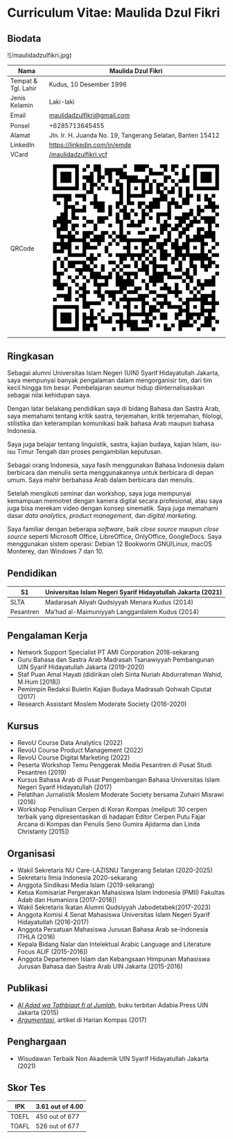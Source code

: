 # Curriculum Vitae: Maulida Dzul Fikri

## Biodata

![/maulidadzulfikri.jpg)

| Nama                | Maulida Dzul Fikri                                           |
| ------------------- | ------------------------------------------------------------ |
| Tempat & Tgl. Lahir | Kudus, 10 Desember 1996                                      |
| Jenis Kelamin       | Laki-laki                                                    |
| Email               | maulidadzulﬁkri@gmail.com                                    |
| Ponsel              | +6285713645455                                               |
| Alamat              | Jln. Ir. H. Juanda No. 19, Tangerang Selatan, Banten 15412   |
| LinkedIn            | https://linkedin.com/in/emde                                 |
| VCard               | [/maulidadzulfikri.vcf](/maulidadzulfikri.vcf)               |
| QRCode              | ![](/vcard-maulidadzulfikri.svg) |

## Ringkasan

Sebagai alumni Universitas Islam Negeri (UIN) Syarif Hidayatullah Jakarta, saya mempunyai banyak pengalaman dalam mengorganisir tim, dari tim kecil hingga tim besar. Pembelajaran seumur hidup diinternalisasikan sebagai nilai kehidupan saya.

Dengan latar belakang pendidikan saya di bidang Bahasa dan Sastra Arab, saya memahami tentang kritik sastra, terjemahan, kritik terjemahan, filologi, stilistika dan keterampilan komunikasi baik bahasa Arab maupun bahasa Indonesia.

Saya juga belajar tentang linguistik, sastra, kajian budaya, kajian Islam, isu-isu Timur Tengah dan proses pengambilan keputusan.

Sebagai orang Indonesia, saya fasih menggunakan Bahasa Indonesia dalam berbicara dan menulis serta menggunakannya untuk berbicara di depan umum. Saya mahir berbahasa Arab dalam berbicara dan menulis.

Setelah mengikuti seminar dan workshop, saya juga mempunyai kemampuan memotret dengan kamera digital secara profesional, atau saya juga bisa merekam video dengan konsep sinematik. Saya juga memahami dasar *data analytics*, *product management*, dan *digital marketing*.

Saya familiar dengan beberapa  *software*, baik *close source* maupun *close source* seperti Microsoft Office, LibreOffice, OnlyOffice, GoogleDocs. Saya menggunakan sistem operasi: Debian 12 Bookworm GNU/Linux, macOS Monterey, dan Windows 7 dan 10.

## Pendidikan

| S1        | Universitas Islam Negeri Syarif Hidayatullah Jakarta (2021) |
| --------- | ----------------------------------------------------------- |
| SLTA      | Madarasah Aliyah Qudsiyyah Menara Kudus (2014)              |
| Pesantren | Ma’had al-Maimuniyyah Langgardalem Kudus (2014)             |

## Pengalaman Kerja

- Network Support Specialist PT AMI Corporation 2018-sekarang
- Guru Bahasa dan Sastra Arab Madrasah Tsanawiyyah Pembangunan UIN Syarif Hidayatullah Jakarta (2019-2020)
- Staf Puan Amal Hayati (didirikan oleh Sinta Nuriah Abdurrahman Wahid, M.Hum [2018])
- Pemimpin Redaksi Buletin Kajian Budaya Madrasah Qohwah Ciputat (2017)
- Research Assistant Moslem Moderate Society (2016-2020)

## Kursus

- RevoU Course Data Analytics (2022)
- RevoU Course Product Management (2022)
- RevoU Course Digital Marketing (2022)
- Peserta Workshop Temu Penggerak Media Pesantren di Pusat Studi Pesantren  (2019)
- Kursus Bahasa Arab di Pusat Pengembangan Bahasa Universitas Islam Negeri Syarif Hidayatullah (2017)
- Pelatihan Jurnalistik Moslem Moderate Society bersama Zuhairi Misrawi (2016)
- Workshop Penulisan Cerpen di Koran Kompas (meliputi 30 cerpen terbaik yang dipresentasikan di hadapan Editor Cerpen Putu Fajar Arcana di Kompas dan Penulis Seno Gumira Ajidarma dan Linda Christanty [2015])

## Organisasi

- Wakil Sekretaris NU Care-LAZISNU Tangerang Selatan (2020-2025)
- Sekretaris Ilmia Indonesia 2020-sekarang
- Anggota Sindikasi Media Islam (2019-sekarang)
- Ketua Komisariat Pergerakan Mahasiswa Islam Indonesia (PMII) Fakultas Adab dan Humaniora [2017–2018])
- Wakil Sekretaris Ikatan Alumni Qudsiyyah Jabodetabek(2017-2023)
- Anggota Komisi 4 Senat Mahasiswa Universitas Islam Negeri Syarif Hidayatullah (2016-2017)
- Anggota Persatuan Mahasiswa Jurusan Bahasa Arab se-Indonesia ITHLA (2016)
- Kepala Bidang Nalar dan Intelektual Arabic Language and Literature Focus ALIF (2015-2016])
- Anggota Departemen Islam dan Kebangsaan Himpunan Mahasiswa Jurusan Bahasa dan Sastra Arab UIN Jakarta (2015-2016)

## Publikasi

-  *[Al Adad wa Tathbiqat fi al Jumlah](http://www.repository.uinjkt.ac.id/dspace/handle/123456789/38468)*, buku terbitan Adabia Press UIN Jakarta (2015)
- *[Argumentasi](https://www.kompas.id/baca/kampus/2017/05/19/argumentasi-19/)*, artikel di Harian Kompas (2017)

## Penghargaan

- Wisudawan Terbaik Non Akademik UIN Syarif Hidayatullah Jakarta (2021)

## Skor Tes

| IPK   | 3.61 out of 4.00 |
| ----- | ---------------- |
| TOEFL | 450 out of 677   |
| TOAFL | 526 out of 677   |